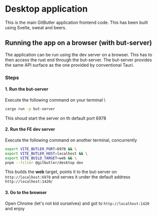 # Desktop application

This is the main GitButler application frontend code.
This has been built using Svelte, sweat and beers.

## Running the app on a browser (with but-server)

The application can be run using the dev server on a browser. This has to then access the rust end through the but-server.
The but-server provides the same API surface as the one provided by conventional Tauri.

### Steps

#### 1. Run the but-server

Execute the following command on your terminal \

```bash
cargo run -p but-server
```

This shoud start the server on th default port 6978

#### 2. Run the FE dev server

Execute the following command on another terminal, concurrently

```bash
export VITE_BUTLER_PORT=6978 && \
export VITE_BUTLER_HOST=localhost && \
export VITE_BUILD_TARGET=web && \
pnpm --filter @gitbutler/desktop dev
```

This builds the **web** target, points it to the but-server on `http://localhost:6978` and serves it under the default address `http://localhost:1420/`

#### 3. Go to the browser

Open Chrome (let's not kid ourselves) and got to `http://localhost:1420` and enjoy
